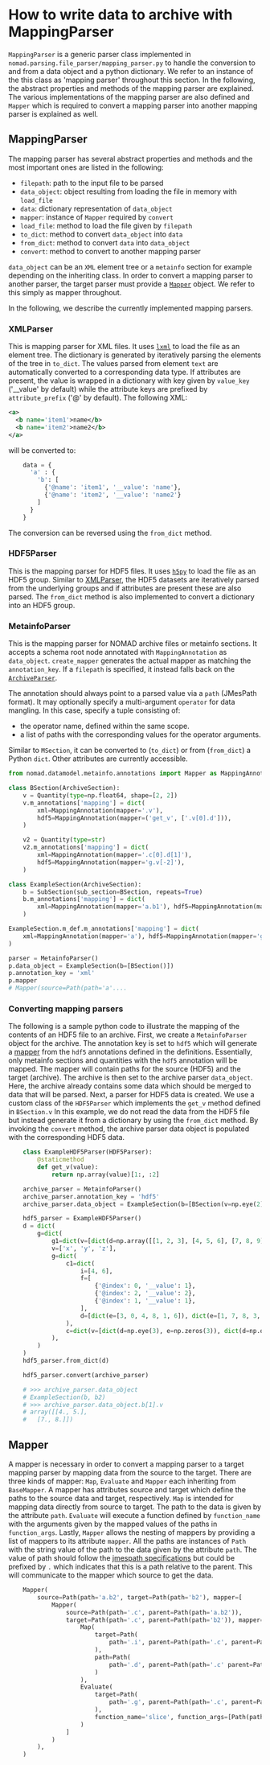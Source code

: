 # How to write data to archive with MappingParser

`MappingParser` is a generic parser class implemented in
`nomad.parsing.file_parser/mapping_parser.py` to handle the conversion to and from a
data object and a python dictionary. We refer to an instance of the
this class as 'mapping parser' throughout this section. In the following, the abstract
properties and methods of the mapping parser are explained. The various implementations of
the mapping parser are also defined and `Mapper` which is required to convert a
mapping parser into another mapping parser is explained as well.

## MappingParser

The mapping parser has several abstract properties and methods and the most important
ones are listed in the following:

- `filepath`: path to the input file to be parsed
- `data_object`: object resulting from loading the file in memory with `load_file`
- `data`: dictionary representation of `data_object`
- `mapper`: instance of `Mapper` required by `convert`
- `load_file`: method to load the file given by `filepath`
- `to_dict`: method to convert `data_object` into `data`
- `from_dict`: method to convert `data` into `data_object`
- `convert`: method to convert to another mapping parser

`data_object` can be an `XML` element tree or a `metainfo` section for example depending on
the inheriting class. In order to convert a mapping parser to another parser,
the target parser must provide a [`Mapper`](#mapper) object. We refer to this simply as
mapper throughout.

In the following, we describe the currently implemented mapping parsers.

### XMLParser

This is mapping parser for XML files. It uses [`lxml`](https://lxml.de/) to
load the file as an element tree. The dictionary is generated by iteratively parsing the
elements of the tree in `to_dict`. The values parsed from element `text` are automatically
converted to a corresponding data type. If attributes are present, the value is wrapped in
a dictionary with key given by `value_key` ('__value' by default) while the attribute keys
are prefixed by `attribute_prefix` ('@' by default). The following XML:

```xml
<a>
  <b name='item1'>name</b>
  <b name='item2'>name2</b>
</a>
```

will be converted to:

```python
    data = {
      'a' : {
        'b': [
          {'@name': 'item1', '__value': 'name'},
          {'@name': 'item2', '__value': 'name2'}
        ]
      }
    }
```

The conversion can be reversed using the `from_dict` method.

### HDF5Parser

This is the mapping parser for HDF5 files. It uses [`h5py`](https://www.h5py.org/) to load
the file as an HDF5 group. Similar to [XMLParser](#xmlparser), the HDF5 datasets are
iteratively parsed from the underlying groups and if attributes are present these are
also parsed. The `from_dict` method is also implemented to convert a dictionary into an
HDF5 group.

### MetainfoParser

This is the mapping parser for NOMAD archive files or metainfo sections.
It accepts a schema root node annotated with `MappingAnnotation` as `data_object`.
`create_mapper` generates the actual mapper as matching the `annotation_key`.
If a `filepath` is specified, it instead falls back on the [`ArchiveParser`](--ref--).  <!-- TODO: add reference -->

The annotation should always point to a parsed value via a `path` (JMesPath format).
It may optionally specify a multi-argument `operator` for data mangling.  <!-- most operators are binary, would change the name -->
In this case, specify a tuple consisting of:

- the operator name, defined within the same scope.
- a list of paths with the corresponding values for the operator arguments.  <!-- @Alvin: can you verify? -->

Similar to `MSection`, it can be converted to (`to_dict`) or from (`from_dict`) a Python `dict`.
Other attributes are currently accessible.

```python
from nomad.datamodel.metainfo.annotations import Mapper as MappingAnnotation

class BSection(ArchiveSection):
    v = Quantity(type=np.float64, shape=[2, 2])
    v.m_annotations['mapping'] = dict(
        xml=MappingAnnotation(mapper='.v'),
        hdf5=MappingAnnotation(mapper=('get_v', ['.v[0].d'])),
    )

    v2 = Quantity(type=str)
    v2.m_annotations['mapping'] = dict(
        xml=MappingAnnotation(mapper='.c[0].d[1]'),
        hdf5=MappingAnnotation(mapper='g.v[-2]'),
    )

class ExampleSection(ArchiveSection):
    b = SubSection(sub_section=BSection, repeats=True)
    b.m_annotations['mapping'] = dict(
        xml=MappingAnnotation(mapper='a.b1'), hdf5=MappingAnnotation(mapper='.g1')
    )

ExampleSection.m_def.m_annotations['mapping'] = dict(
    xml=MappingAnnotation(mapper='a'), hdf5=MappingAnnotation(mapper='g')
)

parser = MetainfoParser()
p.data_object = ExampleSection(b=[BSection()])
p.annotation_key = 'xml'
p.mapper
# Mapper(source=Path(path='a'....
```

### Converting mapping parsers

The following is a sample python code to illustrate the mapping of the contents of an
HDF5 file to an archive. First, we create a `MetainfoParser` object for the archive. The
annotation key is set to `hdf5` which will generate a
[mapper](#mapper) from the `hdf5` annotations defined in the definitions. Essentially,
only metainfo sections and quantities with the `hdf5` annotation will be mapped. The mapper
will contain paths for the source (HDF5) and the target (archive). The archive is then
set to the archive parser `data_object`. Here, the archive already contains some data
which should be merged to data that will be parsed. Next, a parser for HDF5 data is
created. We use a custom class of the `HDF5Parser` which implements the `get_v` method
defined in `BSection.v` In this example, we do not read the data from the HDF5 file but
instead generate it from a dictionary by using the `from_dict` method. By invoking the
`convert` method, the archive parser data object is populated with the corresponding
HDF5 data.

```python
    class ExampleHDF5Parser(HDF5Parser):
        @staticmethod
        def get_v(value):
            return np.array(value)[1:, :2]

    archive_parser = MetainfoParser()
    archive_parser.annotation_key = 'hdf5'
    archive_parser.data_object = ExampleSection(b=[BSection(v=np.eye(2))])

    hdf5_parser = ExampleHDF5Parser()
    d = dict(
        g=dict(
            g1=dict(v=[dict(d=np.array([[1, 2, 3], [4, 5, 6], [7, 8, 9]]))]),
            v=['x', 'y', 'z'],
            g=dict(
                c1=dict(
                    i=[4, 6],
                    f=[
                        {'@index': 0, '__value': 1},
                        {'@index': 2, '__value': 2},
                        {'@index': 1, '__value': 1},
                    ],
                    d=[dict(e=[3, 0, 4, 8, 1, 6]), dict(e=[1, 7, 8, 3, 9, 1])],
                ),
                c=dict(v=[dict(d=np.eye(3), e=np.zeros(3)), dict(d=np.ones((3, 3)))]),
            ),
        )
    )
    hdf5_parser.from_dict(d)

    hdf5_parser.convert(archive_parser)

    # >>> archive_parser.data_object
    # ExampleSection(b, b2)
    # >>> archive_parser.data_object.b[1].v
    # array([[4., 5.],
    #   [7., 8.]])
```

## Mapper

A mapper is necessary in order to convert a mapping parser to a target mapping parser
by mapping data from the source to the target. There are three kinds of mapper: `Map`,
`Evaluate` and `Mapper` each inheriting from `BaseMapper`. A mapper has attributes
source and target which define the paths to the source data and target, respectively.
`Map` is intended for mapping data directly from source to target. The path to the data is
given by the attribute `path`. `Evaluate` will execute a function defined by
`function_name` with the arguments given by the mapped values of the paths in
`function_args`. Lastly, `Mapper` allows the nesting of mappers by providing a list of
mappers to its attribute `mapper`. All the paths are instances of `Path` with the string
value of the path to the data given by the attribute `path`. The value of path should
follow the [jmespath specifications](https://jmespath.org/specification.html) but could be
prefixed by `.` which indicates that this is a path relative to the parent. This will communicate to the
mapper which source to get the data.

```python
    Mapper(
        source=Path(path='a.b2', target=Path(path='b2'), mapper=[
            Mapper(
                source=Path(path='.c', parent=Path(path='a.b2')),
                target=Path(path='.c', parent=Path(path='b2')), mapper=[
                    Map(
                        target=Path(
                            path='.i', parent=Path(path='.c', parent=Path(path='b2'))
                        ),
                        path=Path(
                            path='.d', parent=Path(path='.c' parent=Path(path='a.b2'))
                        )
                    ),
                    Evaluate(
                        target=Path(
                            path='.g', parent=Path(path='.c', parent=Path(path='b2'))
                        ),
                        function_name='slice', function_args=[Path(path='a.b2.c.f.g.i')]
                    )
                ]
            )
        ),
    )
```
